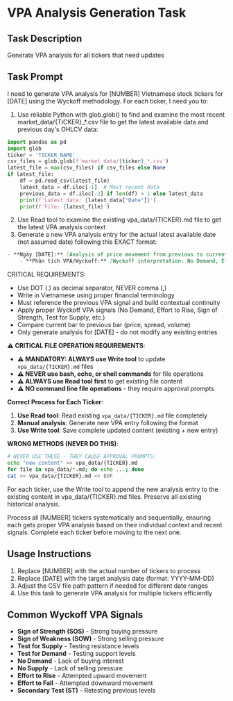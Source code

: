 # VPA Analysis Generation Task

## Task Description
Generate VPA analysis for all tickers that need updates

## Task Prompt
I need to generate VPA analysis for [NUMBER] Vietnamese stock tickers for [DATE] using the Wyckoff methodology. For each ticker, I need you to:

1. Use reliable Python with glob.glob() to find and examine the most recent market_data/{TICKER}_*.csv file to get the latest available data and previous day's OHLCV data:
```python
import pandas as pd
import glob
ticker = 'TICKER_NAME'
csv_files = glob.glob(f'market_data/{ticker}_*.csv')
latest_file = max(csv_files) if csv_files else None
if latest_file:
    df = pd.read_csv(latest_file)
    latest_data = df.iloc[-1]  # Most recent data
    previous_data = df.iloc[-2] if len(df) > 1 else latest_data
    print(f'Latest date: {latest_data["Date"]}')
    print(f'File: {latest_file}')
```
2. Use Read tool to examine the existing vpa_data/{TICKER}.md file to get the latest VPA analysis context
3. Generate a new VPA analysis entry for the actual latest available date (not assumed date) following this EXACT format:

```markdown
- **Ngày [DATE]:** [Analysis of price movement from previous to current day]. [Description of candle characteristics]. [Volume analysis compared to previous day].
    - **Phân tích VPA/Wyckoff:** [Wyckoff interpretation: No Demand, Effort to Rise, Sign of Strength, etc.]. [Contextual explanation building on previous analysis].
```

CRITICAL REQUIREMENTS:
- Use DOT (.) as decimal separator, NEVER comma (,)
- Write in Vietnamese using proper financial terminology
- Must reference the previous VPA signal and build contextual continuity
- Apply proper Wyckoff VPA signals (No Demand, Effort to Rise, Sign of Strength, Test for Supply, etc.)
- Compare current bar to previous bar (price, spread, volume)
- Only generate analysis for [DATE] - do not modify any existing entries

**⚠️ CRITICAL FILE OPERATION REQUIREMENTS**:
- **⚠️ MANDATORY: ALWAYS use Write tool** to update `vpa_data/{TICKER}.md` files
- **⚠️ NEVER use bash, echo, or shell commands** for file operations
- **⚠️ ALWAYS use Read tool first** to get existing file content
- **⚠️ NO command line file operations** - they require approval prompts

**Correct Process for Each Ticker**:
1. **Use Read tool**: Read existing `vpa_data/{TICKER}.md` file completely
2. **Manual analysis**: Generate new VPA entry following the format
3. **Use Write tool**: Save complete updated content (existing + new entry)

**WRONG METHODS (NEVER DO THIS)**:
```bash
# NEVER USE THESE - THEY CAUSE APPROVAL PROMPTS:
echo "new content" >> vpa_data/{TICKER}.md
for file in vpa_data/*.md; do echo ...; done
cat >> vpa_data/{TICKER}.md << EOF
```

For each ticker, use the Write tool to append the new analysis entry to the existing content in vpa_data/{TICKER}.md files. Preserve all existing historical analysis.

Process all [NUMBER] tickers systematically and sequentially, ensuring each gets proper VPA analysis based on their individual context and recent signals. Complete each ticker before moving to the next one.

## Usage Instructions
1. Replace [NUMBER] with the actual number of tickers to process
2. Replace [DATE] with the target analysis date (format: YYYY-MM-DD)
3. Adjust the CSV file path pattern if needed for different date ranges
4. Use this task to generate VPA analysis for multiple tickers efficiently

## Common Wyckoff VPA Signals
- **Sign of Strength (SOS)** - Strong buying pressure
- **Sign of Weakness (SOW)** - Strong selling pressure  
- **Test for Supply** - Testing resistance levels
- **Test for Demand** - Testing support levels
- **No Demand** - Lack of buying interest
- **No Supply** - Lack of selling pressure
- **Effort to Rise** - Attempted upward movement
- **Effort to Fall** - Attempted downward movement
- **Secondary Test (ST)** - Retesting previous levels
